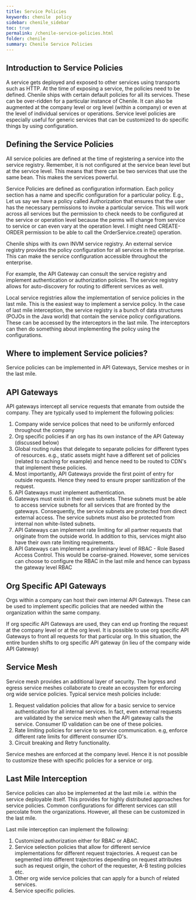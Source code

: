 ```yaml
---
title: Service Policies
keywords: chenile  policy
sidebar: chenile_sidebar
toc: true
permalink: /chenile-service-policies.html
folder: chenile
summary: Chenile Service Policies
---
```


## Introduction to Service Policies
A service gets deployed and exposed to other services using transports such as HTTP. At the time of exposing a service, the policies need to be defined. Chenile ships with certain default policies for all its services. These can be over-ridden for a particular instance of Chenile. It can also be augmented at the company level or org level (within a company) or even  at the level of individual services or operations. Service level policies are especially useful for generic services that can be customized to do specific things by using configuration. 

## Defining the Service Policies
All service policies are defined at the time of registering a service into the service registry. Remember, it is not configured at the service bean level but at the service level. This means that there can be two services that use the same bean. This makes the services powerful. 

Service Policies are defined as configuration information. Each policy section has a name and specific configuration for a particular policy. E.g., Let us say we have a policy called Authorization that ensures that the user has the necessary permissions to invoke a particular service. This will work across all services but the permission to check needs to be configured at the service or operation level because the perms will change from service to service or can even vary at the operation level. I might need CREATE-ORDER permission to be able to call the OrderService.create() operation.

Chenile ships with its own INVM service registry. An external service registry provides the policy configuration for all services in the enterprise. This can make the service configuration accessible throughout the enterprise. 

For example, the API Gateway can consult the service registry and implement authentication or authorization policies. The service registry allows for auto-discovery for routing to different services as well.

Local service registries allow the implementation of service policies in the last mile. This is the easiest way to implement a service policy. In the case of last mile interception, the service registry is a bunch of data structures (POJOs in the Java world) that contain the service policy configurations. These can be accessed by the interceptors in the last mile. The interceptors can then do something about implementing the policy using the configurations. 

## Where to implement Service policies?
Service policies can be implemented in API Gateways, Service meshes or in the last mile.

## API Gateways
API gateways intercept all service requests that emanate from outside the company. They are typically used to implement the following policies:
1. Company wide service polices that need to be uniformly enforced throughout the company
2. Org specific policies if an org has its own instance of the API Gateway (discussed below)
3. Global routing rules that delegate to separate policies for different types of resources. e.g., static assets might have a different set of policies (related to caching for example) and hence need to be routed to CDN's that implement these policies.
4. Most importantly, API Gateways provide the first point of entry for outside requests. Hence they need to ensure proper sanitization of the request. 
5. API Gateways must implement authentication. 
6. Gateways must exist in their own subnets. These subnets must be able to access service subnets for all services that are fronted by the gateways. Consequently, the service subnets are protected from direct external access. The service subnets must also be protected from internal non white-listed subnets.
7. API Gateways can implement rate limiting for all partner requests that originate from the outside world. In addition to this, services might also have their own rate limiting requirements.
8. API Gateways can implement a preliminary level of RBAC - Role Based Access Control. This would be coarse-grained. However, some services can choose to configure the RBAC in the last mile and hence can bypass the gateway level RBAC

## Org Specific API Gateways
Orgs within a company can host their own internal API Gateways. These can be used to implement specific policies that are needed within the organization within the same company.

If org specific API Gateways are used, they can end up fronting the request at the company level or at the org level.  It is possible to use org specific API Gateways to front all requests for that particular org. In this situation, the entire burden shifts to org specific API gateway (in lieu of the company wide API Gateway)

## Service Mesh
Service mesh provides an additional layer of security. The Ingress and egress service meshes collaborate to create an ecosystem for enforcing org wide service policies. Typical service mesh policies include:
1. Request validation policies that allow for a basic service to service authentication for all internal services. In fact, even external requests are validated by the service mesh when the API gateway calls the service. Consumer ID validation can be one of these policies. 
2. Rate limiting policies for service to service communication. e.g, enforce different rate limits for different consumer ID's.
3. Circuit breaking and Retry functionality. 

Service meshes are enforced at the company level. Hence it is not possible to customize these with specific policies for a service or org. 

## Last Mile Interception
Service policies can also be implemented at the last mile i.e. within the service deployable itself. This provides for highly distributed approaches for service policies. Common configurations for different services can still percolate from the organizations. However, all these can be customized in the last mile. 

Last mile interception can implement the following:
1. Customized authorization either for RBAC or ABAC. 
2. Service selection policies that allow for different service implementations for different request trajectories. A request can be segmented into different trajectories depending on request attributes such as request origin, the cohort of the requester, A-B testing policies etc.
3. Other org wide service policies that can apply for a bunch of related services.
4. Service specific policies. 





 


